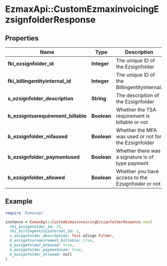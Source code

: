 # EzmaxApi::CustomEzmaxinvoicingEzsignfolderResponse

## Properties

| Name | Type | Description | Notes |
| ---- | ---- | ----------- | ----- |
| **fki_ezsignfolder_id** | **Integer** | The unique ID of the Ezsignfolder |  |
| **fki_billingentityinternal_id** | **Integer** | The unique ID of the Billingentityinternal. | [optional] |
| **s_ezsignfolder_description** | **String** | The description of the Ezsignfolder |  |
| **b_ezsigntsarequirement_billable** | **Boolean** | Whether the TSA requirement is billable or not |  |
| **b_ezsignfolder_mfaused** | **Boolean** | Whether the MFA was used or not for the Ezsignfolder |  |
| **b_ezsignfolder_paymentused** | **Boolean** | Whether there was a signature is of type payment |  |
| **b_ezsignfolder_allowed** | **Boolean** | Whether you have access to the Ezsignfolder or not |  |

## Example

```ruby
require 'Ezmaxapi'

instance = EzmaxApi::CustomEzmaxinvoicingEzsignfolderResponse.new(
  fki_ezsignfolder_id: 33,
  fki_billingentityinternal_id: 1,
  s_ezsignfolder_description: Test eZsign Folder,
  b_ezsigntsarequirement_billable: true,
  b_ezsignfolder_mfaused: true,
  b_ezsignfolder_paymentused: true,
  b_ezsignfolder_allowed: null
)
```

